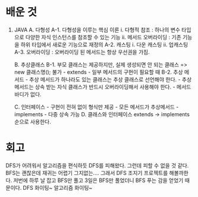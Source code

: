 # 배운 것
1. JAVA
    A. 다형성
    A-1. 다형성을 이루는 핵심 이론
        i. 다형적 참조 : 하나의 변수 타입으로 다양한 자식 인스턴스를 참조할 수 있는 기능
        ii. 메서드 오버라이딩 : 기존 기능을 하위 타입에서 새로운 기능으로 재정의
    A-2. 캐스팅
        i. 다운 캐스팅
        ii. 업캐스팅
    A-3. 오버라이딩 : 오버라이딩 된 메서드는 항상 우선권을 가짐. 

    B. 추상클래스
    B-1. 부모 클래스는 제공하지만, 실제 생성되면 안 되는 클래스
        => new 클래스명(); 불가
        - extends
        - 일부 메서드의 구현이 필요할 때 
    B-2. 추상 메서드
        - 추상 메서드가 하나라도 있는 클래스는 추상 클래스로 선언해야 한다. 
        - 추상 메서드는 상속 받는 자식 클래스가 반드시 오버라이딩해서 사용해야 한다. 
        - 메서드 바디가 없다. 
    
    C. 인터페이스
        - 구현이 전혀 없이 형식만 제공
        - 모든 메서드가 추상메서드 
        - implements
        - 다중 상속 가능 
    D. 클래스와 인터페이스
        extends -> implements 순으로 사용한다. 


# 회고
DFS가 어려워서 알고리즘을 편식하듯 DFS를 피해왔다. 그런데 피할 수 없을 것 같다. BFS는 괜찮은데 재귀는 어렵기 그지없는....
그래서 DFS 조지기 프로젝트를 해볼까한다. 저번에 하루 날 잡고 BFS만 풀고 3일은 BFS만 풀었더니 BFS 푸는 감을 얻었기 때문이다. 
DFS 화이팅~ 알고리즘 화이팅~ 